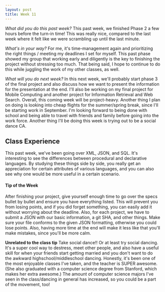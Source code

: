 ```yaml
---
layout: post
title: Week 11
---
```


_What did you do this past week?_ 
This past week, we finished Phase 2 a few hours before the turn-in time! This was really nice, compared to the last week where it felt like we were scrambling up until the last minute.

_What's in your way?_ For me, it's time-management again and prioritizing the right things / meeting my deadlines I set for myself. This past phase showed my group that working early and diligently is the key to finishing the project without stressing too much. That being said, I hope to continue to do this while juggling the work of my other classes, as well. 
 
_What will you do next week?_ In this next week, we'll probably start phase 3 of the final project and also discuss how we want to present the information for the presentation at the end. I'll also be working on my final project for Mobile Computing and another project for Information Retrieval and Web Search. Overall, this coming week will be project-heavy. Another thing I plan on doing is looking into cheap flights for the summer/spring break, since I'll be starting work in September. I'm looking forward to being done with school and being able to travel with friends and family before going into the work force. Another thing I'll be doing this week is trying out to be a social dance CA.

## Class Experience
This past week, we've been going over XML, JSON, and SQL. It's interesting to see the differences between procedural and declarative languages. By studying these things side by side, you really get an appreciation for certain attributes of various languages, and you can also see why one would be more useful in a certain scenario.

#### Tip of the Week
After finishing your project, give yourself enough time to go over the specs bullet by bullet and ensure you have everything listed. This will prevent you from losing points, and if you did forget something, you can easily add it without worrying about the deadline. Also, for each project, we have to submit a JSON with our basic information, a git SHA, and other things. Make sure your file conforms to the given JSON formatting, otherwise you could lose points. Also, having more time at the end will make it less like that you'll make mistakes, since you'll be more calm.

**Unrelated to the class tip**
Take social dance!! Or at least try social dancing. It's a super cool way to destress, meet other people, and also have a useful skill for when your friends start getting married and you don't want to do the awkward highschool/middleschool dancing. Honestly, it's been one of the most enjoyable classes I've taken, and the teacher is SUPER awesome. (She also graduated with a computer science degree from Stanford, which makes her extra awesome.) The amount of computer science majors I've seen in the class/dancing in general has increased, so you could be a part of the movement, too!
